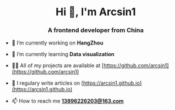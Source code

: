<h1 align="center">Hi 👋, I'm Arcsin1</h1>
<h3 align="center">A frontend developer from China</h3>

- 🔭 I’m currently working on **HangZhou**

- 🌱 I’m currently learning **Data visualization**

- 👨‍💻 All of my projects are available at [https://github.com/arcsin1](https://github.com/arcsin1)

- 📝 I regulary write articles on [https://arcsin1.github.io](https://arcsin1.github.io)

- 📫 How to reach me **13896226203@163.com**
